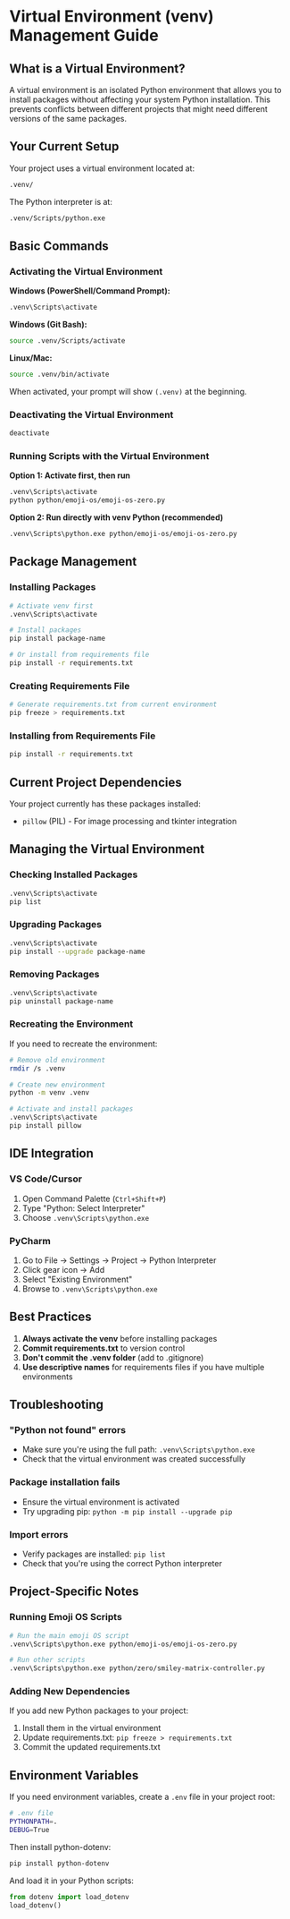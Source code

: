 # Virtual Environment (venv) Management Guide

## What is a Virtual Environment?

A virtual environment is an isolated Python environment that allows you to install packages without affecting your system Python installation. This prevents conflicts between different projects that might need different versions of the same packages.

## Your Current Setup

Your project uses a virtual environment located at:

```sh
.venv/
```

The Python interpreter is at:

```sh
.venv/Scripts/python.exe
```

## Basic Commands

### Activating the Virtual Environment

**Windows (PowerShell/Command Prompt):**

```bash
.venv\Scripts\activate
```

**Windows (Git Bash):**

```bash
source .venv/Scripts/activate
```

**Linux/Mac:**

```bash
source .venv/bin/activate
```

When activated, your prompt will show `(.venv)` at the beginning.

### Deactivating the Virtual Environment

```bash
deactivate
```

### Running Scripts with the Virtual Environment

**Option 1: Activate first, then run**

```bash
.venv\Scripts\activate
python python/emoji-os/emoji-os-zero.py
```

**Option 2: Run directly with venv Python (recommended)**

```bash
.venv\Scripts\python.exe python/emoji-os/emoji-os-zero.py
```

## Package Management

### Installing Packages

```bash
# Activate venv first
.venv\Scripts\activate

# Install packages
pip install package-name

# Or install from requirements file
pip install -r requirements.txt
```

### Creating Requirements File

```bash
# Generate requirements.txt from current environment
pip freeze > requirements.txt
```

### Installing from Requirements File

```bash
pip install -r requirements.txt
```

## Current Project Dependencies

Your project currently has these packages installed:
- `pillow` (PIL) - For image processing and tkinter integration

## Managing the Virtual Environment

### Checking Installed Packages

```bash
.venv\Scripts\activate
pip list
```

### Upgrading Packages

```bash
.venv\Scripts\activate
pip install --upgrade package-name
```

### Removing Packages

```bash
.venv\Scripts\activate
pip uninstall package-name
```

### Recreating the Environment

If you need to recreate the environment:

```bash
# Remove old environment
rmdir /s .venv

# Create new environment
python -m venv .venv

# Activate and install packages
.venv\Scripts\activate
pip install pillow
```

## IDE Integration

### VS Code/Cursor

1. Open Command Palette (`Ctrl+Shift+P`)
2. Type "Python: Select Interpreter"
3. Choose `.venv\Scripts\python.exe`

### PyCharm

1. Go to File → Settings → Project → Python Interpreter
2. Click gear icon → Add
3. Select "Existing Environment"
4. Browse to `.venv\Scripts\python.exe`

## Best Practices

1. **Always activate the venv** before installing packages
2. **Commit requirements.txt** to version control
3. **Don't commit the .venv folder** (add to .gitignore)
4. **Use descriptive names** for requirements files if you have multiple environments

## Troubleshooting

### "Python not found" errors

- Make sure you're using the full path: `.venv\Scripts\python.exe`
- Check that the virtual environment was created successfully

### Package installation fails

- Ensure the virtual environment is activated
- Try upgrading pip: `python -m pip install --upgrade pip`

### Import errors

- Verify packages are installed: `pip list`
- Check that you're using the correct Python interpreter

## Project-Specific Notes

### Running Emoji OS Scripts

```bash
# Run the main emoji OS script
.venv\Scripts\python.exe python/emoji-os/emoji-os-zero.py

# Run other scripts
.venv\Scripts\python.exe python/zero/smiley-matrix-controller.py
```

### Adding New Dependencies

If you add new Python packages to your project:

1. Install them in the virtual environment
2. Update requirements.txt: `pip freeze > requirements.txt`
3. Commit the updated requirements.txt

## Environment Variables

If you need environment variables, create a `.env` file in your project root:

```bash
# .env file
PYTHONPATH=.
DEBUG=True
```

Then install python-dotenv:

```bash
pip install python-dotenv
```

And load it in your Python scripts:

```python
from dotenv import load_dotenv
load_dotenv()
```
